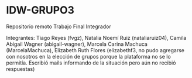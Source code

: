 # IDW-GRUPO3
Repositorio remoto Trabajo Final Integrador

Integrantes:
Tiago Reyes (fvgz),
Natalia Noemí Ruiz (nataliaruiz04),
Camila Abigail Wagner (abigail-wagner),
Marcela Carina Machuca (MarcelaMachuca),
Elizabeth Ruth Flores (elizabethf3,  no pudo agregarse con nosotros en la elección de grupos porque la plataforma no se lo permitía. Escribió mails informando de la situación pero aún no recibió respuestas)
